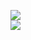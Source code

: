 [![](https://img.shields.io/badge/Made%20With-Github%20Spray-lightgrey.svg?style=for-the-badge&logo=github)](https://github.com/Annihil/github-spray#32149)  
[![](https://i.imgur.com/2DrTn0Z.gif)](https://github.com/Annihil/github-spray)